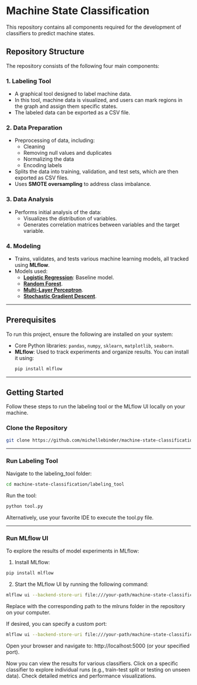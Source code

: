 # Machine State Classification

This repository contains all components required for the development of classifiers to predict machine states.

## Repository Structure

The repository consists of the following four main components:

### 1. **Labeling Tool**
- A graphical tool designed to label machine data.
- In this tool, machine data is visualized, and users can mark regions in the graph and assign them specific states.
- The labeled data can be exported as a CSV file.

### 2. **Data Preparation**
- Preprocessing of data, including:
  - Cleaning
  - Removing null values and duplicates
  - Normalizing the data
  - Encoding labels
- Splits the data into training, validation, and test sets, which are then exported as CSV files.
- Uses **SMOTE oversampling** to address class imbalance.

### 3. **Data Analysis**
- Performs initial analysis of the data:
  - Visualizes the distribution of variables.
  - Generates correlation matrices between variables and the target variable.

### 4. **Modeling**
- Trains, validates, and tests various machine learning models, all tracked using **MLflow**.
- Models used:
  - **[Logistic Regression](modeling/logistic_regression)**: Baseline model.
  - **[Random Forest](modeling/random_forest)**.
  - **[Multi-Layer Perceptron](modeling/multi_layer_perceptron)**.
  - **[Stochastic Gradient Descent](modeling/stochastic_gradient_descent)**.

---

## Prerequisites

To run this project, ensure the following are installed on your system:

- Core Python libraries: `pandas`, `numpy`, `sklearn`, `matplotlib`, `seaborn`.
- **MLflow**: Used to track experiments and organize results. You can install it using:
  ```bash
  pip install mlflow
  ```

---

## Getting Started
Follow these steps to run the labeling tool or the MLflow UI locally on your machine.

### Clone the Repository
```bash
git clone https://github.com/michellebinder/machine-state-classification.git
```


***

### Run Labeling Tool
Navigate to the labeling_tool folder:
```bash
cd machine-state-classification/labeling_tool
```
Run the tool:
```bash
python tool.py
```
Alternatively, use your favorite IDE to execute the tool.py file.

***


### Run MLflow UI
To explore the results of model experiments in MLflow:

1. Install MLflow:
```bash
pip install mlflow
```

2. Start the MLflow UI by running the following command:
```bash
mlflow ui --backend-store-uri file:///your-path/machine-state-classification/mlruns
```
Replace <your-path> with the corresponding path to the mlruns folder in the repository on your computer.

If desired, you can specify a custom port:
```bash
mlflow ui --backend-store-uri file:///your-path/machine-state-classification/mlruns --port 1234
```
Open your browser and navigate to:
http://localhost:5000 (or your specified port).

Now you can view the results for various classifiers.
Click on a specific classifier to explore individual runs (e.g., train-test split or testing on unseen data).
Check detailed metrics and performance visualizations.
